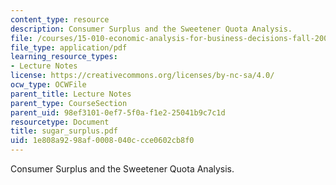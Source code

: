 ```yaml
---
content_type: resource
description: Consumer Surplus and the Sweetener Quota Analysis.
file: /courses/15-010-economic-analysis-for-business-decisions-fall-2004/1e808a9298af0008040ccce0602cb8f0_sugar_surplus.pdf
file_type: application/pdf
learning_resource_types:
- Lecture Notes
license: https://creativecommons.org/licenses/by-nc-sa/4.0/
ocw_type: OCWFile
parent_title: Lecture Notes
parent_type: CourseSection
parent_uid: 98ef3101-0ef7-5f0a-f1e2-25041b9c7c1d
resourcetype: Document
title: sugar_surplus.pdf
uid: 1e808a92-98af-0008-040c-cce0602cb8f0
---
```

Consumer Surplus and the Sweetener Quota Analysis.